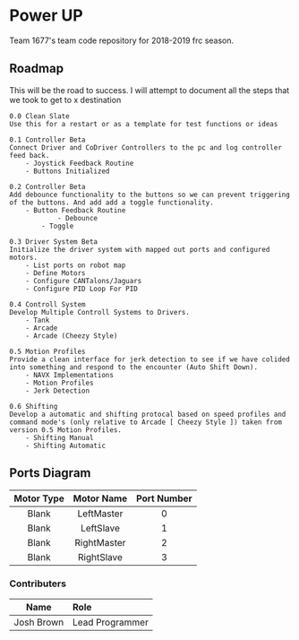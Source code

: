 # Power UP
Team 1677's team code repository for 2018-2019 frc season.

## Roadmap
This will be the road to success. I will attempt to document all the steps that we took to get to x destination

```
0.0 Clean Slate
Use this for a restart or as a template for test functions or ideas

0.1 Controller Beta 
Connect Driver and CoDriver Controllers to the pc and log controller feed back.
	- Joystick Feedback Routine
	- Buttons Initialized
	
0.2 Controller Beta
Add debounce functionality to the buttons so we can prevent triggering of the buttons. And add add a toggle functionality.
	- Button Feedback Routine
        	- Debounce
		- Toggle

0.3 Driver System Beta
Initialize the driver system with mapped out ports and configured motors.
	- List ports on robot map
	- Define Motors
	- Configure CANTalons/Jaguars
	- Configure PID Loop For PID

0.4 Controll System
Develop Multiple Controll Systems to Drivers. 
	- Tank
	- Arcade
	- Arcade (Cheezy Style)

0.5 Motion Profiles
Provide a clean interface for jerk detection to see if we have colided into something and respond to the encounter (Auto Shift Down).
	- NAVX Implementations
	- Motion Profiles
	- Jerk Detection

0.6 Shifting
Develop a automatic and shifting protocal based on speed profiles and command mode's (only relative to Arcade [ Cheezy Style ]) taken from version 0.5 Motion Profiles.
	- Shifting Manual
	- Shifting Automatic 

```

## Ports Diagram 
| Motor Type  | Motor Name  | Port Number |
| :--------:  | :--------:  | :---------: |
| Blank       | LeftMaster  | 0           |
| Blank       | LeftSlave   | 1           |
| Blank       | RightMaster | 2           |
| Blank       | RightSlave  | 3           |

### Contributers
| Name        | Role             |
| :---------: | :--------------- |
| Josh Brown  | Lead Programmer  |
